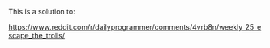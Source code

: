 
This is a solution to:

https://www.reddit.com/r/dailyprogrammer/comments/4vrb8n/weekly_25_escape_the_trolls/
